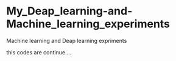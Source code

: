 # My_Deap_learning-and-Machine_learning_experiments
Machine learning and Deap learning expriments


this codes are continue....
